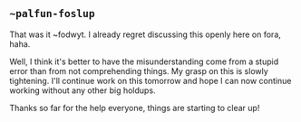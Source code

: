 ## `~palfun-foslup`
That was it ~fodwyt. I already regret discussing this openly here on fora, haha.

Well, I think it's better to have the misunderstanding come from a stupid error than from not comprehending things. My grasp on this is slowly tightening. I'll continue work on this tomorrow and hope I can now continue working without any other big holdups.

Thanks so far for the help everyone, things are starting to clear up!